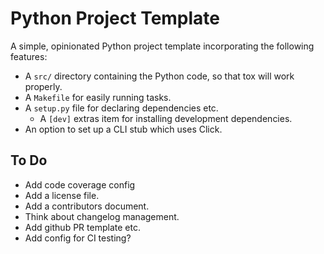 # Python Project Template

A simple, opinionated Python project template incorporating the following features:

* A `src/` directory containing the Python code, so that tox will work properly.
* A `Makefile` for easily running tasks.
* A `setup.py` file for declaring dependencies etc.
  * A `[dev]` extras item for installing development dependencies.
* An option to set up a CLI stub which uses Click.

## To Do

* Add code coverage config
* Add a license file.
* Add a contributors document.
* Think about changelog management.
* Add github PR template etc.
* Add config for CI testing?
